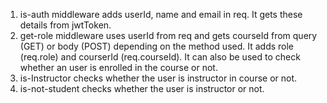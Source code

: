 1. is-auth middleware adds userId, name and email in req. It gets these details from jwtToken.
2. get-role middleware uses userId from req and gets courseId from query (GET) or body (POST) depending on the method used. It adds role (req.role) and courserId (req.courseId). It can also be used to check whether an user is enrolled in the course or not.
3. is-Instructor checks whether the user is instructor in course or not.
4. is-not-student checks whether the user is instructor or not.